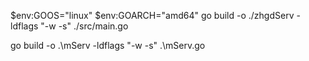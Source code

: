 $env:GOOS="linux"
$env:GOARCH="amd64"
go build -o ./zhgdServ -ldflags "-w -s" ./src/main.go

go build -o .\mServ -ldflags "-w -s" .\mServ.go